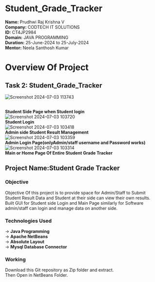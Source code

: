 # Student_Grade_Tracker

**Name:** Prudhwi Raj Krishna V <br>
**Company:** CODTECH IT SOLUTIONS <br>
**ID:** CT4JP2984 <br>
**Domain:** JAVA PROGRAMMING <br>
**Duration:** 25-June-2024 to 25-July-2024 <br>
**Mentor:** Neela Santhosh Kumar <br>
# Overview Of Project
## Task 2:  Student_Grade_Tracker 
![Screenshot 2024-07-03 113743](https://github.com/PrudhwiRaj1/Student_Grade_Tracker/assets/174160463/ba245b8c-7675-456b-a06b-032305c2e97a)

<br> **Student Side  Page when Student login** <br>
![Screenshot 2024-07-03 103720](https://github.com/PrudhwiRaj1/Student_Grade_Tracker/assets/174160463/cf61de4c-2935-463a-a9ad-cf2b51a38053)
<br>**Student Login**<br>
![Screenshot 2024-07-03 103418](https://github.com/PrudhwiRaj1/Student_Grade_Tracker/assets/174160463/85eb89ca-68fe-446e-9583-468c67abe9ea)
<br> **Admin side Student Result Management** <br>
![Screenshot 2024-07-03 103359](https://github.com/PrudhwiRaj1/Student_Grade_Tracker/assets/174160463/2881e71a-b23f-4d23-a7f0-e74f5d940bad)
<br> **Admin Login Page(onlyAdmin/staff username and Password works)** <br>
![Screenshot 2024-07-03 103314](https://github.com/PrudhwiRaj1/Student_Grade_Tracker/assets/174160463/9f60e4d4-d76e-40e3-8d0d-dd3ff04d7c34)
<br>**Main or Home Page Of Entire Student Grade Tracker**


## Project Name:Student Grade Tracker
### Objective
Objective Of this project is to provide space for Admin/Staff to Submit Student Result Data and Student at their side can view their own results.
Built GUI for Student side Login and Main Page similarly for Software admin/staff can login and manage data on another side.
### Technologies Used
-> **Java Programming**<br>
-> **Apache NetBeans**<br>
-> **Absolute Layout**<br>
-> **Mysql Database Connector**
### Working 
Download this Git repository as Zip folder and extract.<br>
Then Open in NetBeans Folder.
